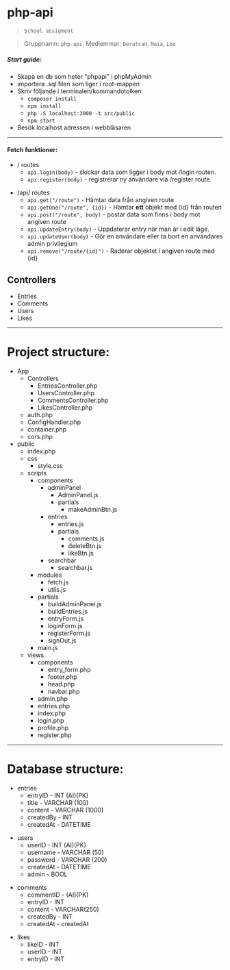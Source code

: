 # php-api

> `School assigment`

> Gruppnamn: `php-api`,
> Medlemmar: `Beratcan`, `Maia`, `Leo`

##### Start guide:

* Skapa en db som heter "phpapi" i phpMyAdmin
* importera .sql filen som liger i root-mappen
* Skriv följande i terminalen/kommandotolken:
  * `composer install`
  * `npm install`
  * `php -S localhost:3000 -t src/public`
  * `npm start`
* Besök localhost adressen i webbläsaren

---

#### Fetch funktioner:

* / routes
  * `api.login(body)` - skickar data som ligger i body mot /login routen.
  * `api.register(body)` - registrerar ny användare via /register route.

- /api/ routes
  * `api.get("/route")` - Hämtar data från angiven route
  * `api.getOne("/route", {id})` - Hämtar **ett** objekt med {id} från routen
  * `api.post("/route", body)` - postar data som finns i body mot angiven route
  * `api.updateEntry(body)` - Uppdaterar entry när man är i edit läge.
  * `api.updateUser(body)` - Gör en användare eller ta bort en användares admin privilegium
  * `api.remove("/route/{id}")` - Raderar objektet i angiven route med {id}

## Controllers

* Entries
* Comments
* Users
* Likes

---

# Project structure:

* App
  * Controllers
    * EntriesController.php
    * UsersController.php
    * CommentsController.php
    * LikesController.php
  * auth.php
  * ConfigHandler.php
  * container.php
  * cors.php
* public
  * index.php
  * css
    * style.css
  * scripts
    * components
      * adminPanel
        * AdminPanel.js
        * partials
          * makeAdminBtn.js
      * entries
        * entries.js
        * partials
          * comments.js
          * deleteBtn.js
          * likeBtn.js
      * searchbar
        * searchbar.js
    * modules
      * fetch.js
      * utils.js
    * partials
      * buildAdminPanel.js
      * buildEntries.js
      * entryForm.js
      * loginForm.js
      * registerForm.js
      * signOut.js
    * main.js
  * views
    * components
      * entry_form.php
      * footer.php
      * head.php
      * navbar.php
    * admin.php
    * entries.php
    * index.php
    * login.php
    * profile.php
    * register.php

---

# Database structure:

* entries
  * entryID - INT (AI)(PK)
  * title - VARCHAR (100)
  * content - VARCHAR (1000)
  * createdBy - INT
  * createdAt - DATETIME

- users
  * userID - INT (AI)(PK)
  * username - VARCHAR (50)
  * password - VARCHAR (200)
  * createdAt - DATETIME
  * admin - BOOL

* comments
  * commentID - (AI)(PK)
  * entryID - INT
  * content - VARCHAR(250)
  * createdBy - INT
  * createdAt - createdAt

- likes
  * likeID - INT
  * userID - INT
  * entryID - INT

